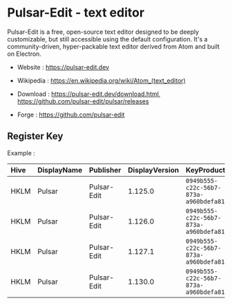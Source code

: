 # Pulsar-Edit - text editor

Pulsar-Edit is a free, open-source text editor designed to be deeply customizable, but still accessible using the default configuration.
It's a community-driven, hyper-packable text editor derived from Atom and built on Electron.

* Website : https://pulsar-edit.dev
* Wikipedia : https://en.wikipedia.org/wiki/Atom_(text_editor)

* Download : https://pulsar-edit.dev/download.html,
	https://github.com/pulsar-edit/pulsar/releases
* Forge : https://github.com/pulsar-edit


## Register Key

Example :

 | Hive | DisplayName | Publisher | DisplayVersion | KeyProduct | UninstallExe |
 |:---- |:----------- |:--------- |:-------------- |:---------- |:------------ |
 | HKLM | Pulsar | Pulsar-Edit | 1.125.0 | `0949b555-c22c-56b7-873a-a960bdefa81f` | `"C:\Program Files\Pulsar\Uninstall Pulsar.exe" /allusers` |
 | HKLM | Pulsar | Pulsar-Edit | 1.126.0 | `0949b555-c22c-56b7-873a-a960bdefa81f` | `"C:\Program Files\Pulsar\Uninstall Pulsar.exe" /allusers` |
 | HKLM | Pulsar | Pulsar-Edit | 1.127.1 | `0949b555-c22c-56b7-873a-a960bdefa81f` | `"C:\Program Files\Pulsar\Uninstall Pulsar.exe" /allusers` |
 | HKLM | Pulsar | Pulsar-Edit | 1.130.0 | `0949b555-c22c-56b7-873a-a960bdefa81f` | `"C:\Program Files\Pulsar\Uninstall Pulsar.exe" /allusers` |
